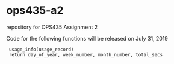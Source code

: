 # ops435-a2
repository for OPS435 Assignment 2

Code for the following functions will be released on July 31, 2019

     usage_info(usage_record)
     return day_of_year, week_number, month_number, total_secs

